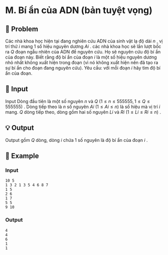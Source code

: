 # M. Bí ẩn của ADN (bản tuyệt vọng)

## 📖 Problem

Các nhà khoa học hiện tại đang nghiên cứu ADN của sinh vật lạ độ dài
$n$
, vị trí thứ
$i$
mang
$1$
số hiệu nguyên dương
$Ai$
. các nhà khoa học sẽ lần lượt bốc ra
$Q$
đoạn ngẫu nhiên của ADN để nguyên cứu. Họ sẽ nguyên cứu độ bí ẩn của đoạn này. Biết rằng độ bí ẩn của đoạn
$i$
là một số hiệu nguyên dương nhỏ nhất không xuất hiện trong đoạn (vì nó không xuất hiện nên đã tạo ra sự bí ẩn cho đoạn đang nguyên cứu).
Yêu cầu:
với mỗi đoạn
$i$
hãy tìm độ bí ẩn của đoạn.


## 🧩 Input

Input
Dòng đầu tiên là một số nguyên
$n$
và
$Q$
$(1 ≤n≤ 555555, 1 ≤Q≤ 555555)$
.
Dòng tiếp theo là
$n$
số nguyên
$Ai$
$(1 ≤Ai≤n)$
là số hiệu mà vị trí
$i$
mang.
$Q$
dòng tiếp theo, dòng gồm hai số nguyên
$Li$
và
$Ri$
$(1 ≤Li≤Ri≤n)$
.


## 💡 Output

Output
gồm
$Q$
dòng, dòng
$i$
chứa
$1$
số nguyên là độ bí ẩn của đoạn
$i$
.


## 🧠 Example

### Input

```text
10 5
1 3 2 1 3 5 4 6 8 7
1 5
2 6
1 7
5 5
9 10
```

### Output

```text
4
4
6
1
1
```


